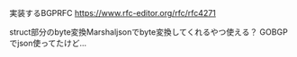 実装するBGPRFC
https://www.rfc-editor.org/rfc/rfc4271

struct部分のbyte変換Marshaljsonでbyte変換してくれるやつ使える？
GOBGPでjson使ってたけど...